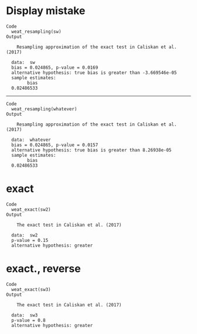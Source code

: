# Display mistake

    Code
      weat_resampling(sw)
    Output
      
      	Resampling approximation of the exact test in Caliskan et al. (2017)
      
      data:  sw
      bias = 0.024865, p-value = 0.0169
      alternative hypothesis: true bias is greater than -3.669546e-05
      sample estimates:
            bias 
      0.02486533 
      

---

    Code
      weat_resampling(whatever)
    Output
      
      	Resampling approximation of the exact test in Caliskan et al. (2017)
      
      data:  whatever
      bias = 0.024865, p-value = 0.0157
      alternative hypothesis: true bias is greater than 8.26938e-05
      sample estimates:
            bias 
      0.02486533 
      

# exact

    Code
      weat_exact(sw2)
    Output
      
      	The exact test in Caliskan et al. (2017)
      
      data:  sw2
      p-value = 0.15
      alternative hypothesis: greater
      

# exact., reverse

    Code
      weat_exact(sw3)
    Output
      
      	The exact test in Caliskan et al. (2017)
      
      data:  sw3
      p-value = 0.8
      alternative hypothesis: greater
      

